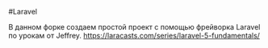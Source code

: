 #Laravel 

В данном форке создаем простой проект с помощью фрейворка Laravel  по урокам от  Jeffrey. https://laracasts.com/series/laravel-5-fundamentals/
